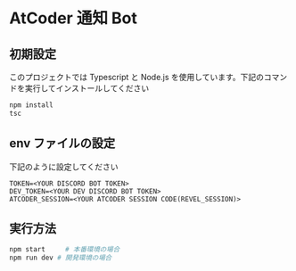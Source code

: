 # AtCoder 通知 Bot

## 初期設定

このプロジェクトでは Typescript と Node.js を使用しています。下記のコマンドを実行してインストールしてください

```bash
npm install
tsc
```

## env ファイルの設定

下記のように設定してください

```env
TOKEN=<YOUR DISCORD BOT TOKEN>
DEV_TOKEN=<YOUR DEV DISCORD BOT TOKEN>
ATCODER_SESSION=<YOUR ATCODER SESSION CODE(REVEL_SESSION)>
```

## 実行方法

```bash
npm start     # 本番環境の場合
npm run dev # 開発環境の場合
```

